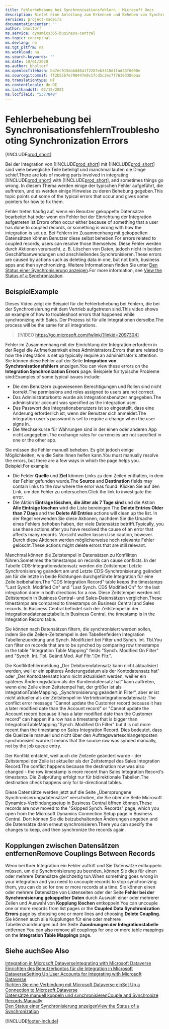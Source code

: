 ```yaml
---
title: Fehlerbehebung bei Synchronisationsfehlern | Microsoft Docs
description: Bietet eine Anleitung zum Erkennen und Beheben von Synchronisationsfehlern.
services: project-madeira
documentationcenter: ''
author: bholtorf
ms.service: dynamics365-business-central
ms.topic: conceptual
ms.devlang: na
ms.tgt_pltfrm: na
ms.workload: na
ms.search.keywords: ''
ms.date: 10/01/2020
ms.author: bholtorf
ms.openlocfilehash: ba7ec915dabd40a1f2287eb3310d1fad23f6090e
ms.sourcegitcommit: ff2b55b7e790447e0c1fcd5c2ec7f7610338ebaa
ms.translationtype: HT
ms.contentlocale: de-DE
ms.lasthandoff: 02/15/2021
ms.locfileid: "5377848"
---
```

# <a name="troubleshooting-synchronization-errors"></a><span data-ttu-id="2d8d3-103">Fehlerbehebung bei Synchronisationsfehlern</span><span class="sxs-lookup"><span data-stu-id="2d8d3-103">Troubleshooting Synchronization Errors</span></span>
[!INCLUDE[prod_short](includes/cc_data_platform_banner.md)]

<span data-ttu-id="2d8d3-104">Bei der Integration von [!INCLUDE[prod_short](includes/prod_short.md)] mit [!INCLUDE[prod_short](includes/cds_long_md.md)] sind viele bewegliche Teile beteiligt und manchmal laufen die Dinge schief.</span><span class="sxs-lookup"><span data-stu-id="2d8d3-104">There are lots of moving parts involved in integrating [!INCLUDE[prod_short](includes/prod_short.md)] with [!INCLUDE[prod_short](includes/cds_long_md.md)], and sometimes things go wrong.</span></span> <span data-ttu-id="2d8d3-105">In diesem Thema werden einige der typischen Fehler aufgeführt, die auftreten, und es werden einige Hinweise zu deren Behebung gegeben.</span><span class="sxs-lookup"><span data-stu-id="2d8d3-105">This topic points out some of the typical errors that occur and gives some pointers for how to fix them.</span></span>

<span data-ttu-id="2d8d3-106">Fehler treten häufig auf, wenn ein Benutzer gekoppelte Datensätze bearbeitet hat oder wenn ein Fehler bei der Einrichtung der Integration aufgetreten ist.</span><span class="sxs-lookup"><span data-stu-id="2d8d3-106">Errors often occur either because of something that a user has done to coupled records, or something is wrong with how the integration is set up.</span></span> <span data-ttu-id="2d8d3-107">Bei Fehlern im Zusammenhang mit gekoppelten Datensätzen können Benutzer diese selbst beheben.</span><span class="sxs-lookup"><span data-stu-id="2d8d3-107">For errors related to coupled records, users can resolve those themselves.</span></span> <span data-ttu-id="2d8d3-108">Diese Fehler werden durch Aktionen verursacht, z. B. Löschen von Daten, jedoch nicht in beiden Geschäftsanwendungen und anschließendes Synchronisieren.</span><span class="sxs-lookup"><span data-stu-id="2d8d3-108">These errors are caused by actions such as deleting data in one, but not both, business apps and then synchronizing.</span></span> <span data-ttu-id="2d8d3-109">Weitere Informationen finden Sie unter [Den Status einer Synchronisierung anzeigen](admin-how-to-view-synchronization-status.md).</span><span class="sxs-lookup"><span data-stu-id="2d8d3-109">For more information, see [View the Status of a Synchronization](admin-how-to-view-synchronization-status.md).</span></span>

## <a name="example"></a><span data-ttu-id="2d8d3-110">Beispiel</span><span class="sxs-lookup"><span data-stu-id="2d8d3-110">Example</span></span>
<span data-ttu-id="2d8d3-111">Dieses Video zeigt ein Beispiel für die Fehlerbehebung bei Fehlern, die bei der Synchronisierung mit dem Vertrieb aufgetreten sind.</span><span class="sxs-lookup"><span data-stu-id="2d8d3-111">This video shows an example of how to troubleshoot errors that happened while synchronizing with Sales.</span></span> <span data-ttu-id="2d8d3-112">Der Prozess ist für alle Integrationen derselbe.</span><span class="sxs-lookup"><span data-stu-id="2d8d3-112">The process will be the same for all integrations.</span></span> 

> [!VIDEO https://go.microsoft.com/fwlink/?linkid=2097304]

<span data-ttu-id="2d8d3-113">Fehler im Zusammenhang mit der Einrichtung der Integration erfordern in der Regel die Aufmerksamkeit eines Administrators.</span><span class="sxs-lookup"><span data-stu-id="2d8d3-113">Errors that are related to how the integration is set up typically require an administrator's attention.</span></span> <span data-ttu-id="2d8d3-114">Sie können diese Fehler auf der Seite **Integration von Synchronisationsfehlern** anzeigen.</span><span class="sxs-lookup"><span data-stu-id="2d8d3-114">You can view these errors on the **Integration Synchronization Errors** page.</span></span> <span data-ttu-id="2d8d3-115">Beispiele für typische Probleme sind:</span><span class="sxs-lookup"><span data-stu-id="2d8d3-115">Examples of some typical issues include:</span></span>  
  
* <span data-ttu-id="2d8d3-116">Die den Benutzern zugewiesenen Berechtigungen und Rollen sind nicht korrekt.</span><span class="sxs-lookup"><span data-stu-id="2d8d3-116">The permissions and roles assigned to users are not correct.</span></span>  
* <span data-ttu-id="2d8d3-117">Das Administratorkonto wurde als Integrationsbenutzer angegeben.</span><span class="sxs-lookup"><span data-stu-id="2d8d3-117">The administrator account was specified as the integration user.</span></span>  
* <span data-ttu-id="2d8d3-118">Das Passwort des Integrationsbenutzers ist so eingestellt, dass eine Änderung erforderlich ist, wenn der Benutzer sich anmeldet.</span><span class="sxs-lookup"><span data-stu-id="2d8d3-118">The integration user's password is set to require a change when the user signs in.</span></span>  
* <span data-ttu-id="2d8d3-119">Die Wechselkurse für Währungen sind in der einen oder anderen App nicht angegeben.</span><span class="sxs-lookup"><span data-stu-id="2d8d3-119">The exchange rates for currencies are not specified in one or the other app.</span></span>  
  
<span data-ttu-id="2d8d3-120">Sie müssen die Fehler manuell beheben. Es gibt jedoch einige Möglichkeiten, wie die Seite Ihnen helfen kann.</span><span class="sxs-lookup"><span data-stu-id="2d8d3-120">You must manually resolve the errors, but there are a few ways in which the page helps you.</span></span> <span data-ttu-id="2d8d3-121">Beispiel:</span><span class="sxs-lookup"><span data-stu-id="2d8d3-121">For example:</span></span>  

* <span data-ttu-id="2d8d3-122">Die Felder **Quelle** und **Ziel** können Links zu dem Zeilen enthalten, in dem der Fehler gefunden wurde.</span><span class="sxs-lookup"><span data-stu-id="2d8d3-122">The **Source** and **Destination** fields may contain links to the row where the error was found.</span></span> <span data-ttu-id="2d8d3-123">Klicken Sie auf den Link, um den Fehler zu untersuchen.</span><span class="sxs-lookup"><span data-stu-id="2d8d3-123">Click the link to investigate the error.</span></span>  
* <span data-ttu-id="2d8d3-124">Die Aktion **Einträge löschen, die älter als 7 Tage sind** und die Aktion **Alle Einträge löschen** wird die Liste bereinigen.</span><span class="sxs-lookup"><span data-stu-id="2d8d3-124">The **Delete Entries Older than 7 Days** and the **Delete All Entries** actions will clean up the list.</span></span> <span data-ttu-id="2d8d3-125">In der Regel verwenden Sie diese Aktionen, nachdem Sie die Ursache eines Fehlers behoben haben, der viele Datensätze betrifft.</span><span class="sxs-lookup"><span data-stu-id="2d8d3-125">Typically, you use these actions after you have resolved the cause of an error that affects many records.</span></span> <span data-ttu-id="2d8d3-126">Vorsicht walten lassen.</span><span class="sxs-lookup"><span data-stu-id="2d8d3-126">Use caution, however.</span></span> <span data-ttu-id="2d8d3-127">Durch diese Aktionen werden möglicherweise noch relevante Fehler gelöscht.</span><span class="sxs-lookup"><span data-stu-id="2d8d3-127">These actions might delete errors that are still relevant.</span></span>

<span data-ttu-id="2d8d3-128">Manchmal können die Zeitstempel in Datensätzen zu Konflikten führen.</span><span class="sxs-lookup"><span data-stu-id="2d8d3-128">Sometimes the timestamps on records can cause conflicts.</span></span> <span data-ttu-id="2d8d3-129">In der Tabelle CDS-Integrationsdatensatz werden die Zeitstempel Letzte Synchronisierung geändert am und Letzte CDS-Synchronisierung geändert am für die letzte in beide Richtungen durchgeführte Integration für eine Zeile beibehalten.</span><span class="sxs-lookup"><span data-stu-id="2d8d3-129">The "CDS Integration Record" table keeps the timestamps "Last Synch. Modified On" and "Last Synch. CDS Modified On" for the last integration done in both directions for a row.</span></span> <span data-ttu-id="2d8d3-130">Diese Zeitstempel werden mit Zeitstempeln in Business Central- und Sales-Datensätzen verglichen.</span><span class="sxs-lookup"><span data-stu-id="2d8d3-130">These timestamps are compared to timestamps on Business Central and Sales records.</span></span> <span data-ttu-id="2d8d3-131">In Business Central befindet sich der Zeitstempel in der Integrationsdatensatztabelle.</span><span class="sxs-lookup"><span data-stu-id="2d8d3-131">In Business Central, the timestamp is in the Integration Record table.</span></span>

<span data-ttu-id="2d8d3-132">Sie können nach Datensätzen filtern, die synchronisiert werden sollen, indem Sie die Zeilen-Zeitstempel in den Tabellenfeldern Integration Tabellenzuordnung und Synch. Modifiziert bei Filter und Synch. Int. Tbl.</span><span class="sxs-lookup"><span data-stu-id="2d8d3-132">You can filter on records that are to be synched by comparing row timestamps in the table "Integration Table Mapping" fields "Synch. Modified On Filter" and "Synch. Int. Tbl.</span></span> <span data-ttu-id="2d8d3-133">Geänd.</span><span class="sxs-lookup"><span data-stu-id="2d8d3-133">Mod.</span></span> <span data-ttu-id="2d8d3-134">Auf Fltr.“.</span><span class="sxs-lookup"><span data-stu-id="2d8d3-134">On Fltr.".</span></span>

<span data-ttu-id="2d8d3-135">Die Konfliktfehlermeldung „Der Debitorendatensatz kann nicht aktualisiert werden, weil er ein späteres Änderungsdatum als der Kontodatensatz hat“ oder „Der Kontodatensatz kann nicht aktualisiert werden, weil er ein späteres Änderungsdatum als der Kundendatensatz hat“ kann auftreten, wenn eine Zeile einen Zeitstempel hat, der größer ist als IntegrationTableMapping. „Synchronisierung geändert in Filter“, aber er ist nicht aktueller als der Zeitstempel im Vertriebsintegrationsdatensatz.</span><span class="sxs-lookup"><span data-stu-id="2d8d3-135">The conflict error message "Cannot update the Customer record because it has a later modified date than the Account record" or "Cannot update the Account record because it has a later modified date than the Customer record" can happen if a row has a timestamp that is bigger than IntegrationTableMapping."Synch. Modified On Filter" but it is not more recent than the timestamp on Sales Integration Record.</span></span> <span data-ttu-id="2d8d3-136">Dies bedeutet, dass die Quellzeile manuell und nicht über den Auftragswarteschlangenposten synchronisiert wurde.</span><span class="sxs-lookup"><span data-stu-id="2d8d3-136">It means that the source row was synced manually, not by the job queue entry.</span></span> 

<span data-ttu-id="2d8d3-137">Der Konflikt entsteht, weil auch die Zielzeile geändert wurde - der Zeitstempel der Zeile ist aktueller als der Zeitstempel des Sales Integration Record.</span><span class="sxs-lookup"><span data-stu-id="2d8d3-137">The conflict happens because the destination row was also changed  - the row timestamp is more recent than Sales Integration Record's timestamp.</span></span> <span data-ttu-id="2d8d3-138">Die Zielprüfung erfolgt nur für bidirektionale Tabellen.</span><span class="sxs-lookup"><span data-stu-id="2d8d3-138">The destination check happens only for bi-directional tables.</span></span> 

<span data-ttu-id="2d8d3-139">Diese Datensätze werden jetzt auf die Seite „Übersprungene Synchronisierungsdatensätze“ verschoben, die Sie über die Seite Microsoft Dynamics-Verbindungssetup in Business Central öffnen können.</span><span class="sxs-lookup"><span data-stu-id="2d8d3-139">These records are now moved to the "Skipped Synch. Records" page, which you open from the Microsoft Dynamics Connection Setup page in Business Central.</span></span> <span data-ttu-id="2d8d3-140">Dort können Sie die beizubehaltenden Änderungen angeben und die Datensätze dann erneut synchronisieren.</span><span class="sxs-lookup"><span data-stu-id="2d8d3-140">There you can specify the changes to keep, and then synchronize the records again.</span></span>

## <a name="remove-couplings-between-records"></a><span data-ttu-id="2d8d3-141">Kopplungen zwischen Datensätzen entfernen</span><span class="sxs-lookup"><span data-stu-id="2d8d3-141">Remove Couplings Between Records</span></span>
<span data-ttu-id="2d8d3-142">Wenn bei Ihrer Integration ein Fehler auftritt und Sie Datensätze entkoppeln müssen, um die Synchronisierung zu beenden, können Sie dies für einen oder mehrere Datensätze gleichzeitig tun.</span><span class="sxs-lookup"><span data-stu-id="2d8d3-142">When something goes wrong in your integration and you need to uncouple records to stop synchronizing them, you can do so for one or more records at a time.</span></span> <span data-ttu-id="2d8d3-143">Sie können einen oder mehrere Datensätze von Listenseiten oder der Seite **Fehler bei der Synchronisierung gekoppelter Daten** durch Auswahl einer oder mehrerer Zeilen und Auswahl von **Kopplung löschen** entkoppeln.</span><span class="sxs-lookup"><span data-stu-id="2d8d3-143">You can uncouple one or more records from list pages or the **Coupled Data Synchronization Errors** page by choosing one or more lines and choosing **Delete Coupling**.</span></span> <span data-ttu-id="2d8d3-144">Sie können auch alle Kupplungen für eine oder mehrere Tabellenzuordnungen auf der Seite **Zuordnungen der Integrationstabelle** entfernen.</span><span class="sxs-lookup"><span data-stu-id="2d8d3-144">You can also remove all couplings for one or more table mappings on the **Integration Table Mappings** page.</span></span> 

## <a name="see-also"></a><span data-ttu-id="2d8d3-145">Siehe auch</span><span class="sxs-lookup"><span data-stu-id="2d8d3-145">See Also</span></span>
[<span data-ttu-id="2d8d3-146">Integration in Microsoft Dataverse</span><span class="sxs-lookup"><span data-stu-id="2d8d3-146">Integrating with Microsoft Dataverse</span></span>](admin-prepare-dynamics-365-for-sales-for-integration.md)  
[<span data-ttu-id="2d8d3-147">Einrichten des Benutzerkontos für die Integration in Microsoft Dataverse</span><span class="sxs-lookup"><span data-stu-id="2d8d3-147">Setting Up User Accounts for Integrating with Microsoft Dataverse</span></span>](admin-setting-up-integration-with-dynamics-sales.md)  
[<span data-ttu-id="2d8d3-148">Richten Sie eine Verbindung mit Microsoft Dataverse ein</span><span class="sxs-lookup"><span data-stu-id="2d8d3-148">Set Up a Connection to Microsoft Dataverse</span></span>](admin-how-to-set-up-a-dynamics-crm-connection.md)  
[<span data-ttu-id="2d8d3-149">Datensätze manuell koppeln und synchronisieren</span><span class="sxs-lookup"><span data-stu-id="2d8d3-149">Couple and Synchronize Records Manually</span></span>](admin-how-to-couple-and-synchronize-records-manually.md)  
[<span data-ttu-id="2d8d3-150">Den Status einer Synchronisierung anzeigen</span><span class="sxs-lookup"><span data-stu-id="2d8d3-150">View the Status of a Synchronization</span></span>](admin-how-to-view-synchronization-status.md)  


[!INCLUDE[footer-include](includes/footer-banner.md)]